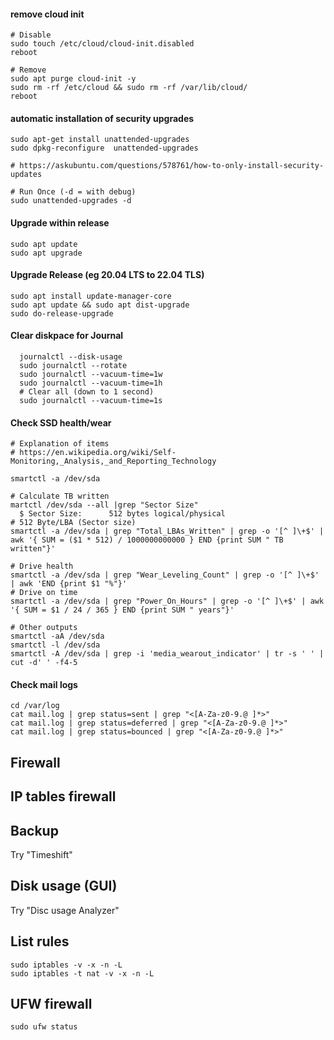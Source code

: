 #### remove cloud init
```
# Disable
sudo touch /etc/cloud/cloud-init.disabled
reboot

# Remove
sudo apt purge cloud-init -y
sudo rm -rf /etc/cloud && sudo rm -rf /var/lib/cloud/
reboot

```


#### automatic installation of security upgrades
```
sudo apt-get install unattended-upgrades
sudo dpkg-reconfigure  unattended-upgrades

# https://askubuntu.com/questions/578761/how-to-only-install-security-updates

# Run Once (-d = with debug)
sudo unattended-upgrades -d
```

#### Upgrade within release
```
sudo apt update
sudo apt upgrade
```

#### Upgrade Release (eg 20.04 LTS to 22.04 TLS)
```
sudo apt install update-manager-core
sudo apt update && sudo apt dist-upgrade
sudo do-release-upgrade
```

#### Clear diskpace for Journal
```
  journalctl --disk-usage
  sudo journalctl --rotate
  sudo journalctl --vacuum-time=1w
  sudo journalctl --vacuum-time=1h
  # Clear all (down to 1 second)
  sudo journalctl --vacuum-time=1s
```

#### Check SSD health/wear
```
# Explanation of items
# https://en.wikipedia.org/wiki/Self-Monitoring,_Analysis,_and_Reporting_Technology

smartctl -a /dev/sda

# Calculate TB written
martctl /dev/sda --all |grep "Sector Size"
  $ Sector Size:      512 bytes logical/physical
# 512 Byte/LBA (Sector size)
smartctl -a /dev/sda | grep "Total_LBAs_Written" | grep -o '[^ ]\+$' | awk '{ SUM = ($1 * 512) / 1000000000000 } END {print SUM " TB written"}'

# Drive health
smartctl -a /dev/sda | grep "Wear_Leveling_Count" | grep -o '[^ ]\+$' | awk 'END {print $1 "%"}'
# Drive on time
smartctl -a /dev/sda | grep "Power_On_Hours" | grep -o '[^ ]\+$' | awk '{ SUM = $1 / 24 / 365 } END {print SUM " years"}'

# Other outputs
smartctl -aA /dev/sda
smartctl -l /dev/sda
smartctl -A /dev/sda | grep -i 'media_wearout_indicator' | tr -s ' ' | cut -d' ' -f4-5
```


#### Check mail logs
```
cd /var/log
cat mail.log | grep status=sent | grep "<[A-Za-z0-9.@ ]*>"
cat mail.log | grep status=deferred | grep "<[A-Za-z0-9.@ ]*>"
cat mail.log | grep status=bounced | grep "<[A-Za-z0-9.@ ]*>"
```




## Firewall


## IP tables firewall

## Backup
Try "Timeshift"

## Disk usage (GUI)
Try "Disc usage Analyzer"

## List rules
```
sudo iptables -v -x -n -L
sudo iptables -t nat -v -x -n -L
```

## UFW firewall
```
sudo ufw status
```








